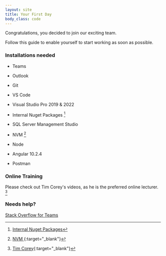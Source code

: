 ```yaml
---
layout: site
title: Your First Day
body_class: code
---
```


Congratulations, you decided to join our exciting team.

Follow this guide to enable yourself to start working as soon as possible.

### Installations needed

* Teams
	
* Outlook
	
* Git
	
* VS Code
	
* Visual Studio Pro 2019 & 2022

* Internal Nuget Packages [^1]
	
* SQL Server Management Studio
	
* NVM [^2]
	
* Node
	
* Angular 10.2.4 
	
* Postman

### Online Training

Please check out Tim Corey's videos, as he is the preferred online lecturer. [^3]

### Needs help?

[Stack Overflow for Teams](wiki.html)

[^1]: [Internal Nuget Packages](https://senwes.visualstudio.com/Applications/_wiki/wikis/Applications.wiki/25/Internal-Nuget-Packages)
[^2]: [NVM ](https://www.freecodecamp.org/news/nvm-for-windows-how-to-download-and-install-node-version-manager-in-windows-10/){:target="_blank"}
[^3]: [Tim Corey](https://www.youtube.com/@IAmTimCorey/videos){:target="_blank"}
